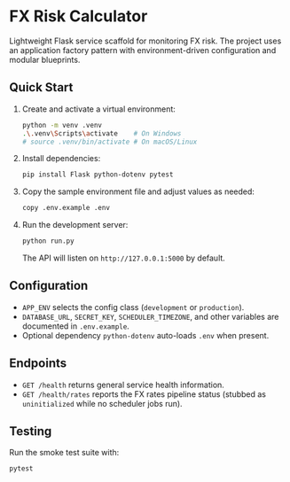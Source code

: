 ﻿# FX Risk Calculator

Lightweight Flask service scaffold for monitoring FX risk. The project uses an
application factory pattern with environment-driven configuration and modular
blueprints.

## Quick Start
1. Create and activate a virtual environment:
   ```bash
   python -m venv .venv
   .\.venv\Scripts\activate    # On Windows
   # source .venv/bin/activate # On macOS/Linux
   ```
2. Install dependencies:
   ```bash
   pip install Flask python-dotenv pytest
   ```
3. Copy the sample environment file and adjust values as needed:
   ```bash
   copy .env.example .env
   ```
4. Run the development server:
   ```bash
   python run.py
   ```
   The API will listen on `http://127.0.0.1:5000` by default.

## Configuration
- `APP_ENV` selects the config class (`development` or `production`).
- `DATABASE_URL`, `SECRET_KEY`, `SCHEDULER_TIMEZONE`, and other variables are
  documented in `.env.example`.
- Optional dependency `python-dotenv` auto-loads `.env` when present.

## Endpoints
- `GET /health` returns general service health information.
- `GET /health/rates` reports the FX rates pipeline status (stubbed as
  `uninitialized` while no scheduler jobs run).

## Testing
Run the smoke test suite with:
```bash
pytest
```
